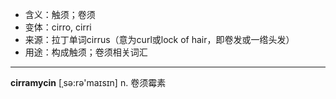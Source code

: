 - <span class="definition">含义：触须；卷须</span>
- <span class="definition">变体：cirro, cirri</span>
- <span class="definition">来源：拉丁单词cirrus（意为curl或lock of hair，即卷发或一绺头发）</span>
- <span class="definition">用途：构成触须；卷须相关词汇</span>

---

<span class="vocabulary">**cirramycin**</span> [ˌsә:rә'maɪsɪn] n. 卷须霉素

